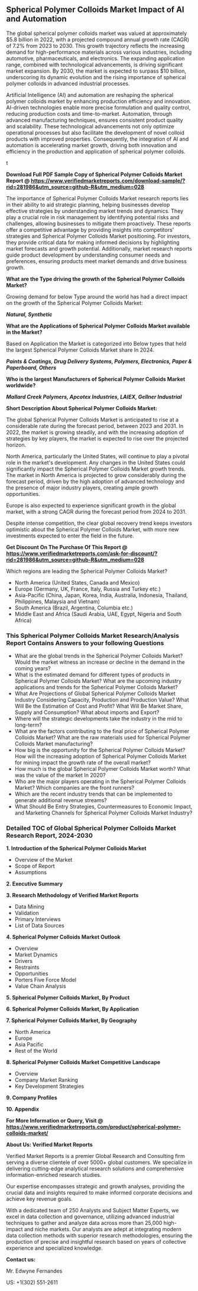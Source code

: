 <h2>Spherical Polymer Colloids Market Impact of AI and Automation</h2><p>The global spherical polymer colloids market was valued at approximately $5.8 billion in 2022, with a projected compound annual growth rate (CAGR) of 7.2% from 2023 to 2030. This growth trajectory reflects the increasing demand for high-performance materials across various industries, including automotive, pharmaceuticals, and electronics. The expanding application range, combined with technological advancements, is driving significant market expansion. By 2030, the market is expected to surpass $10 billion, underscoring its dynamic evolution and the rising importance of spherical polymer colloids in advanced industrial processes.</p><p>Artificial Intelligence (AI) and automation are reshaping the spherical polymer colloids market by enhancing production efficiency and innovation. AI-driven technologies enable more precise formulation and quality control, reducing production costs and time-to-market. Automation, through advanced manufacturing techniques, ensures consistent product quality and scalability. These technological advancements not only optimize operational processes but also facilitate the development of novel colloid products with improved properties. Consequently, the integration of AI and automation is accelerating market growth, driving both innovation and efficiency in the production and application of spherical polymer colloids.</p>t</p><p id="" class=""><strong>Download Full PDF Sample Copy of Spherical Polymer Colloids Market Report @ <a href="https://www.verifiedmarketreports.com/download-sample/?rid=281986&utm_source=github-R&utm_medium=028" target="_blank">https://www.verifiedmarketreports.com/download-sample/?rid=281986&utm_source=github-R&utm_medium=028</a></strong></p><p>The importance of&nbsp;Spherical Polymer Colloids Market research reports lies in their ability to aid strategic planning, helping businesses develop effective strategies by understanding market trends and dynamics. They play a crucial role in risk management by identifying potential risks and challenges, allowing businesses to mitigate them proactively. These reports offer a competitive advantage by providing insights into competitors' strategies and Spherical Polymer Colloids Market positioning. For investors, they provide critical data for making informed decisions by highlighting market forecasts and growth potential. Additionally, market research reports guide product development by understanding consumer needs and preferences, ensuring products meet market demands and drive business growth.</p><p><strong>What are the&nbsp;Type driving the growth of the Spherical Polymer Colloids Market?</strong></p><p id="" class="">Growing demand for below Type around the world has had a direct impact on the growth of the Spherical Polymer Colloids Market:</p><em><strong>Natural, Synthetic</strong></em></p><strong>What are the&nbsp;Applications&nbsp;of Spherical Polymer Colloids Market available in the Market?</strong></p><p id="" class="">Based on Application the Market is categorized into Below types that held the largest Spherical Polymer Colloids Market share In 2024.</p><em><strong>Paints & Coatings, Drug Delivery Systems, Polymers, Electronics, Paper & Paperboard, Others</strong></em></p><strong>Who is the largest Manufacturers of Spherical Polymer Colloids Market worldwide?</strong></p><p><em><strong>Mallard Creek Polymers, Apcotex Industries, LAIEX, Gellner Industrial</strong></em></p><p id="" class=""><strong>Short Description About Spherical Polymer Colloids Market:</strong></p><p>The global Spherical Polymer Colloids Market is anticipated to rise at a considerable rate during the forecast period, between 2023 and 2031. In 2022, the market is growing steadily, and with the increasing adoption of strategies by key players, the market is expected to rise over the projected horizon.</p><p>North America, particularly the United States, will continue to play a pivotal role in the market's development. Any changes in the United States could significantly impact the Spherical Polymer Colloids Market growth trends. The market in North America is projected to grow considerably during the forecast period, driven by the high adoption of advanced technology and the presence of major industry players, creating ample growth opportunities.</p><p>Europe is also expected to experience significant growth in the global market, with a strong CAGR during the forecast period from 2024 to 2031.</p><p>Despite intense competition, the clear global recovery trend keeps investors optimistic about the Spherical Polymer Colloids Market, with more new investments expected to enter the field in the future.</p><p id="" class=""><strong>Get Discount On The Purchase Of This Report @ <a href="https://www.verifiedmarketreports.com/ask-for-discount/?rid=281986&utm_source=github-R&utm_medium=028" target="_blank">https://www.verifiedmarketreports.com/ask-for-discount/?rid=281986&utm_source=github-R&utm_medium=028</a></strong></p>Which regions are leading the Spherical Polymer Colloids Market?</p><ul><li>North America (United States, Canada and Mexico)</li><li>Europe (Germany, UK, France, Italy, Russia and Turkey etc.)</li><li>Asia-Pacific (China, Japan, Korea, India, Australia, Indonesia, Thailand, Philippines, Malaysia and Vietnam)</li><li>South America (Brazil, Argentina, Columbia etc.)</li><li>Middle East and Africa (Saudi Arabia, UAE, Egypt, Nigeria and South Africa)</li></ul><h3 id="" class="">This Spherical Polymer Colloids Market Research/Analysis Report Contains Answers to your following Questions</h3><ul><li>What are the global trends in the Spherical Polymer Colloids Market? Would the market witness an increase or decline in the demand in the coming years?</li><li>What is the estimated demand for different types of products in Spherical Polymer Colloids Market? What are the upcoming industry applications and trends for the Spherical Polymer Colloids Market?</li><li>What Are Projections of Global Spherical Polymer Colloids Market Industry Considering Capacity, Production and Production Value? What Will Be the Estimation of Cost and Profit? What Will Be Market Share, Supply and Consumption? What about imports and Export?</li><li>Where will the strategic developments take the industry in the mid to long-term?</li><li>What are the factors contributing to the final price of Spherical Polymer Colloids Market? What are the raw materials used for Spherical Polymer Colloids Market manufacturing?</li><li>How big is the opportunity for the Spherical Polymer Colloids Market? How will the increasing adoption of Spherical Polymer Colloids Market for mining impact the growth rate of the overall market?</li><li>How much is the global Spherical Polymer Colloids Market worth? What was the value of the market In 2020?</li><li>Who are the major players operating in the Spherical Polymer Colloids Market? Which companies are the front runners?</li><li>Which are the recent industry trends that can be implemented to generate additional revenue streams?</li><li>What Should Be Entry Strategies, Countermeasures to Economic Impact, and Marketing Channels for Spherical Polymer Colloids Market Industry?</li></ul><h3 id="" class="">Detailed TOC of Global Spherical Polymer Colloids Market Research Report, 2024-2030</h3><p id="" class=""><strong>1. Introduction of the Spherical Polymer Colloids Market</strong></p><ul><li>Overview of the Market</li><li>Scope of Report</li><li>Assumptions</li></ul><p id="" class=""><strong>2. Executive Summary</strong></p><p id="" class=""><strong>3. Research Methodology of Verified Market Reports</strong></p><ul><li>Data Mining</li><li>Validation</li><li>Primary Interviews</li><li>List of Data Sources</li></ul><p id="" class=""><strong>4. Spherical Polymer Colloids Market Outlook</strong></p><ul><li>Overview</li><li>Market Dynamics</li><li>Drivers</li><li>Restraints</li><li>Opportunities</li><li>Porters Five Force Model</li><li>Value Chain Analysis</li></ul><p id="" class=""><strong>5. Spherical Polymer Colloids Market, By Product</strong></p><p id="" class=""><strong>6. Spherical Polymer Colloids Market, By Application</strong></p><p id="" class=""><strong>7. Spherical Polymer Colloids Market, By Geography</strong></p><ul><li>North America</li><li>Europe</li><li>Asia Pacific</li><li>Rest of the World</li></ul><p id="" class=""><strong>8. Spherical Polymer Colloids Market Competitive Landscape</strong></p><ul><li>Overview</li><li>Company Market Ranking</li><li>Key Development Strategies</li></ul><p id="" class=""><strong>9. Company Profiles</strong></p><p id="" class=""><strong>10. Appendix</strong></p><p id="" class=""><strong>For More Information or Query, Visit @ <a href="https://www.verifiedmarketreports.com/product/spherical-polymer-colloids-market/" target="_blank">https://www.verifiedmarketreports.com/product/spherical-polymer-colloids-market/</a></strong></p><p id="" class=""><strong>About Us: Verified Market Reports</strong></p><p id="" class="">Verified Market Reports is a premier Global Research and Consulting firm serving a diverse clientele of over 5000+ global customers. We specialize in delivering cutting-edge analytical research solutions and comprehensive information-enriched research studies.</p><p id="" class="">Our expertise encompasses strategic and growth analyses, providing the crucial data and insights required to make informed corporate decisions and achieve key revenue goals.</p><p id="" class="">With a dedicated team of 250 Analysts and Subject Matter Experts, we excel in data collection and governance, utilizing advanced industrial techniques to gather and analyze data across more than 25,000 high-impact and niche markets. Our analysts are adept at integrating modern data collection methods with superior research methodologies, ensuring the production of precise and insightful research based on years of collective experience and specialized knowledge.</p><p id="" class=""><strong>Contact us:</strong></p><p id="" class="">Mr. Edwyne Fernandes</p><p id="" class="">US: +1(302) 551-2611</p>